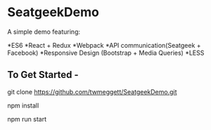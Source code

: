 # SeatgeekDemo

A simple demo featuring: 

*ES6
*React + Redux
*Webpack
*API communication(Seatgeek + Facebook)
*Responsive Design (Bootstrap + Media Queries)
*LESS

## To Get Started -

git clone https://github.com/twmeggett/SeatgeekDemo.git

npm install

npm run start


